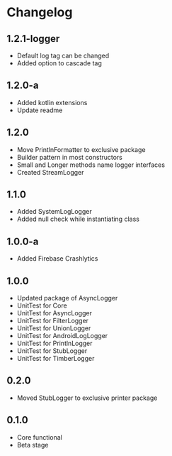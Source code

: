 Changelog
=========
1.2.1-logger
-----
- Default log tag can be changed
- Added option to cascade tag

1.2.0-a
-----
- Added kotlin extensions
- Update readme

1.2.0
-----
- Move PrintlnFormatter to exclusive package
- Builder pattern in most constructors
- Small and Longer methods name logger interfaces
- Created StreamLogger

1.1.0
-----
- Added SystemLogLogger
- Added null check while instantiating class

1.0.0-a
-----
- Added Firebase Crashlytics

1.0.0
-----
- Updated package of AsyncLogger
- UnitTest for Core
- UnitTest for AsyncLogger
- UnitTest for FilterLogger
- UnitTest for UnionLogger
- UnitTest for AndroidLogLogger
- UnitTest for PrintlnLogger
- UnitTest for StubLogger
- UnitTest for TimberLogger

0.2.0
-----
- Moved StubLogger to exclusive printer package

0.1.0
-----
- Core functional
- Beta stage